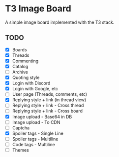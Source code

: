 # T3 Image Board

A simple image board implemented with the T3 stack. 

## TODO

- [x] Boards
- [x] Threads
- [x] Commenting
- [x] Catalog
- [ ] Archive
- [x] Quoting style
- [x] Login with Discord
- [x] Login with Google, etc
- [ ] User page (Threads, comments, etc)
- [x] Replying style + link (in thread view)
- [ ] Replying style + link - Cross thread
- [ ] Replying style + link - Cross board
- [x] Image upload - Base64 in DB
- [ ] Image upload - To CDN
- [ ] Captcha
- [x] Spoiler tags - Single Line
- [ ] Spoiler tags - Multiline
- [ ] Code tags - Multiline
- [ ] Themes

